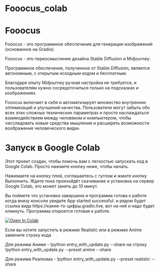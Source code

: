 # Fooocus_colab
<!DOCTYPE html>
<html>
<head>
    
</head>
<body>
    <h1>Fooocus</h1>
<p>Fooocus - это программное обеспечение для генерации изображений (основанное на Gradio).</p>

<p>Fooocus - это переосмысление дизайна Stable Diffusion и Midjourney:</p>

<p>Программное обеспечение, полученное от Stable Diffusion, является автономным, с открытым исходным кодом и бесплатным.</p>

<p>Благодаря опыту Midjourney ручная настройка не требуется, и пользователям нужно сосредоточиться только на подсказках и изображениях.</p>

<p>Fooocus включает в себя и автоматизирует множество внутренних оптимизаций и улучшений качества. Пользователи могут забыть обо всех этих сложных технических параметрах и просто наслаждаться взаимодействием между человеком и компьютером, чтобы «исследовать новые средства мышления и расширять возможности воображения человеческого вида».</p>
<h1>Запуск в Google Colab</h1>
    <ph1>Этот проект создан, чтобы помочь вам с легкостью запускать код в Google Colab. Просто нажмите кнопку ниже, чтобы начать.</p>
    <p>Нажимаете на кнопку плей, соглашаетесь с гуглом и жмите кнопку Выполнить. Ждите пока произойдёт скачивание и установка на сервер Google Colab, это может занять до 10 минут.</p>
<p>Вы поймете что установка завершена и программа готова к работе когда внизу консоли увидите App started successful. и рядом будет ссылка вида https://какие-то-цифры.gradio.live, вот на неё и надо будет кликнуть. Программа откроется готовая к работе.</p>
	
<a href="https://colab.research.google.com/drive/1R9BdUV5t-YxRIt9t0RMp2g8ndxk51oNl?usp=sharing" target="_blank">
    <img src="https://colab.research.google.com/assets/colab-badge.svg" alt="Open In Colab"/>
</a>
	<p>Если вы хотите запустить в режиме Realistic или в режиме Anime замените строку кода</p>
 <p>Для режима Аниме - !python entry_with_update.py --share на строку !python entry_with_update.py --preset anime --share</p>
	<p>Для режима Реализма - !python entry_with_update.py --preset realistic --share</p>
</body>
</html>
